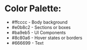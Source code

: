 <h1>Color Palette:</h1>
<ul>
  <li>#ffcccc - Body background</li>
  <li>#e0b8c2 - Sections or boxes</li>
  <li>#ba9eb5 - UI Components</li>
  <li>#8c80a6 - Hover states or borders</li>
  <li>#666699 - Text</li>
</ul>



